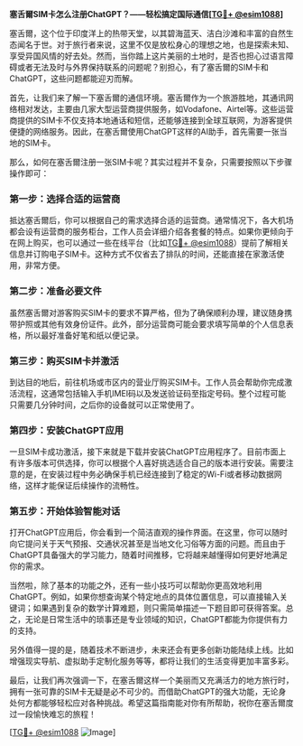 **塞舌爾SIM卡怎么注册ChatGPT？——轻松搞定国际通信[[TG💪+ @esim1088](https://t.me/s/esim1088)]**

塞舌爾，这个位于印度洋上的热带天堂，以其碧海蓝天、洁白沙滩和丰富的自然生态闻名于世。对于旅行者来说，这里不仅是放松身心的理想之地，也是探索未知、享受异国风情的好去处。然而，当你踏上这片美丽的土地时，是否也担心过语言障碍或者无法及时与外界保持联系的问题呢？别担心，有了塞舌爾的SIM卡和ChatGPT，这些问题都能迎刃而解。

首先，让我们来了解一下塞舌爾的通信环境。塞舌爾作为一个旅游胜地，其通讯网络相对发达，主要由几家大型运营商提供服务，如Vodafone、Airtel等。这些运营商提供的SIM卡不仅支持本地通话和短信，还能够连接到全球互联网，为游客提供便捷的网络服务。因此，在塞舌爾使用ChatGPT这样的AI助手，首先需要一张当地的SIM卡。

那么，如何在塞舌爾注册一张SIM卡呢？其实过程并不复杂，只需要按照以下步骤操作即可：

### 第一步：选择合适的运营商

抵达塞舌爾后，你可以根据自己的需求选择合适的运营商。通常情况下，各大机场都会设有运营商的服务柜台，工作人员会详细介绍各套餐的特点。如果你更倾向于在网上购买，也可以通过一些在线平台（比如[TG💪+ @esim1088](https://t.me/s/esim1088)）提前了解相关信息并订购电子SIM卡。这种方式不仅省去了排队的时间，还能直接在家激活使用，非常方便。

### 第二步：准备必要文件

虽然塞舌爾对游客购买SIM卡的要求不算严格，但为了确保顺利办理，建议随身携带护照或其他有效身份证件。此外，部分运营商可能会要求填写简单的个人信息表格，所以最好准备好笔和纸以便记录。

### 第三步：购买SIM卡并激活

到达目的地后，前往机场或市区内的营业厅购买SIM卡。工作人员会帮助你完成激活流程，这通常包括输入手机IMEI码以及发送验证码至指定号码。整个过程可能只需要几分钟时间，之后你的设备就可以正常使用了。

### 第四步：安装ChatGPT应用

一旦SIM卡成功激活，接下来就是下载并安装ChatGPT应用程序了。目前市面上有许多版本可供选择，你可以根据个人喜好挑选适合自己的版本进行安装。需要注意的是，在安装过程中务必确保手机已经连接到了稳定的Wi-Fi或者移动数据网络，这样才能保证后续操作的流畅性。

### 第五步：开始体验智能对话

打开ChatGPT应用后，你会看到一个简洁直观的操作界面。在这里，你可以随时向它提问关于天气预报、交通状况甚至是当地文化习俗等方面的问题。而且由于ChatGPT具备强大的学习能力，随着时间推移，它将越来越懂得如何更好地满足你的需求。

当然啦，除了基本的功能之外，还有一些小技巧可以帮助你更高效地利用ChatGPT。例如，如果你想查询某个特定地点的具体位置信息，可以直接输入关键词；如果遇到复杂的数学计算难题，则只需简单描述一下题目即可获得答案。总之，无论是日常生活中的琐事还是专业领域的知识，ChatGPT都能为你提供有力的支持。

另外值得一提的是，随着技术不断进步，未来还会有更多创新功能陆续上线。比如增强现实导航、虚拟助手定制化服务等等，都将让我们的生活变得更加丰富多彩。

最后，让我们再次强调一下，在塞舌爾这样一个美丽而又充满活力的地方旅行时，拥有一张可靠的SIM卡无疑是必不可少的。而借助ChatGPT的强大功能，无论身处何方都能够轻松应对各种挑战。希望这篇指南能对你有所帮助，祝你在塞舌爾度过一段愉快难忘的旅程！

[[TG💪+ @esim1088](https://t.me/s/esim1088) ![Image](https://i.postimg.cc/4NQfJmqS/Snipaste-2025-05-13-00-14-12.png)]